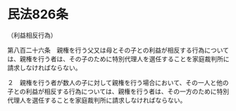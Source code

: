 # 民法826条
（利益相反行為）

第八百二十六条　親権を行う父又は母とその子との利益が相反する行為については、親権を行う者は、その子のために特別代理人を選任することを家庭裁判所に請求しなければならない。

２　親権を行う者が数人の子に対して親権を行う場合において、その一人と他の子との利益が相反する行為については、親権を行う者は、その一方のために特別代理人を選任することを家庭裁判所に請求しなければならない。